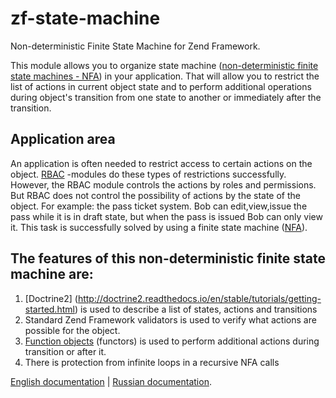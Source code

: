 # zf-state-machine
Non-deterministic Finite State Machine for Zend Framework.

This module allows you to organize state machine 
([non-deterministic finite state machines - NFA](https://en.wikipedia.org/wiki/Nondeterministic_finite_automaton))
 in your application. That will allow you to restrict the list of actions in current object state 
and to perform additional operations during object's transition
from one state to another or immediately after the transition.

## Application area
An application is often needed to restrict access to certain actions on the object.
[RBAC](https://en.wikipedia.org/wiki/Role-based_access_control)
-modules do these types of restrictions successfully.
However, the RBAC module controls the actions by roles and permissions. But RBAC does not control the possibility of actions by the state of the object. 
For example: the pass ticket system. Bob can edit,view,issue the pass while it is in draft state, but when the pass is issued Bob can only view it.
This task is successfully solved by using a finite state machine ([NFA](https://en.wikipedia.org/wiki/Nondeterministic_finite_automaton)).

The features of this non-deterministic finite state machine are:
-----------------------------------
1. [Doctrine2] (http://doctrine2.readthedocs.io/en/stable/tutorials/getting-started.html) is used to describe a list of states, actions and transitions
1. Standard Zend Framework validators is used to verify what actions are possible for the object.
1. [Function objects](https://en.wikipedia.org/wiki/Function_object) (functors) is used to perform additional actions
 during transition or after it.
1. There is protection from infinite loops in a recursive NFA calls

[English documentation](README_en.md) | [Russian documentation](README_ru.md).


